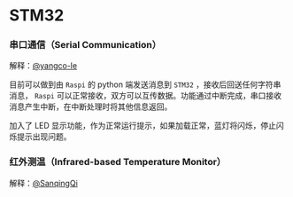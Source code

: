 # STM32

### 串口通信（Serial Communication）

解释：[@yangco-le](https://github.com/yangco-le)

目前可以做到由 `Raspi` 的 python 端发送消息到 `STM32` ，接收后回送任何字符串消息， `Raspi` 可以正常接收，双方可以互传数据。功能通过中断完成，串口接收消息产生中断，在中断处理时将其他信息返回。

加入了 LED 显示功能，作为正常运行提示，如果加载正常，蓝灯将闪烁，停止闪烁提示出现问题。

### 红外测温（Infrared-based Temperature Monitor）

解释：[@SanqingQi](https://github.com/SanqingQi)

